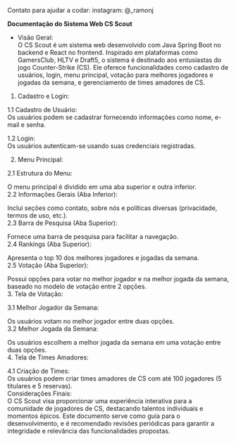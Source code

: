 Contato para ajudar a codar: instagram: @_ramonj

**Documentação do Sistema Web CS Scout**  
  
- Visão Geral:  
O CS Scout é um sistema web desenvolvido com Java Spring Boot no backend e React no frontend. Inspirado em plataformas como GamersClub, HLTV e Draft5, o sistema é destinado aos entusiastas do jogo Counter-Strike (CS). Ele oferece funcionalidades como cadastro de usuários, login, menu principal, votação para melhores jogadores e jogadas da semana, e gerenciamento de times amadores de CS.  
  
1. Cadastro e Login:  
  
1.1 Cadastro de Usuário:  
Os usuários podem se cadastrar fornecendo informações como nome, e-mail e senha.  

1.2 Login:  
Os usuários autenticam-se usando suas credenciais registradas.  

2. Menu Principal:  
  
2.1 Estrutura do Menu:  
  
O menu principal é dividido em uma aba superior e outra inferior.  
2.2 Informações Gerais (Aba Inferior):  
  
Inclui seções como contato, sobre nós e políticas diversas (privacidade, termos de uso, etc.).  
2.3 Barra de Pesquisa (Aba Superior):  
  
Fornece uma barra de pesquisa para facilitar a navegação.  
2.4 Rankings (Aba Superior):  
  
Apresenta o top 10 dos melhores jogadores e jogadas da semana.  
2.5 Votação (Aba Superior):  
  
Possui opções para votar no melhor jogador e na melhor jogada da semana, baseado no modelo de votação entre 2 opções.  
3. Tela de Votação:  
  
3.1 Melhor Jogador da Semana:  
  
Os usuários votam no melhor jogador entre duas opções.  
3.2 Melhor Jogada da Semana:  
  
Os usuários escolhem a melhor jogada da semana em uma votação entre duas opções.  
4. Tela de Times Amadores:  
  
4.1 Criação de Times:  
Os usuários podem criar times amadores de CS com até 100 jogadores (5 titulares e 5 reservas).  
Considerações Finais:  
O CS Scout visa proporcionar uma experiência interativa para a comunidade de jogadores de CS, destacando talentos individuais e momentos épicos. Este documento serve como guia para o desenvolvimento, e é recomendado revisões periódicas para garantir a integridade e relevância das funcionalidades propostas.
